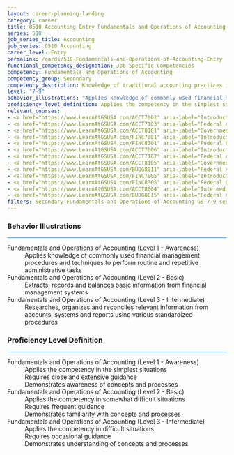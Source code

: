 ```yaml
---
layout: career-planning-landing
category: career
title: 0510 Accounting Entry Fundamentals and Operations of Accounting
series: 510
job_series_title: Accounting
job_series: 0510 Accounting
career_level: Entry
permalink: /cards/510-Fundamentals-and-Operations-of-Accounting-Entry
functional_competency_designation: Job Specific Competencies
competency: Fundamentals and Operations of Accounting
competency_group: Secondary
competency_description: Knowledge of traditional accounting practices including accrual, obligations, and costs methods
level: "7-9"
behavior_illustrations: "Applies knowledge of commonly used financial management procedures and techniques to perform routine and repetitive administrative tasks ? Extracts, records and balances basic information from financial management systems ? Researches, organizes and reconciles relevant information from accounts, systems and reports using various standardized procedures"
proficiency_level_definition: Applies the competency in the simplest situations ? Requires close and extensive guidance ? Demonstrates awareness of concepts and processes ? Applies the competency in somewhat difficult situations ? Requires frequent guidance ? Demonstrates familiarity with concepts and processes  ? Applies the competency in difficult situations ? Requires occasional guidance ? Demonstrates understanding of concepts and processes
relevant_courses: 
- <a href="https://www.LearnAtGSUSA.com/ACCT7002" aria-label="Introduction to Federal Accounting (ACCT7001), GSU - https://www.LearnAtGSUSA.com/ACCT7002">Introduction to Federal Accounting (ACCT7001), GSU</a>
- <a href="https://www.LearnAtGSUSA.com/ACCT7103" aria-label="Federal Accounting Standards (ACCT7102), GSU - https://www.LearnAtGSUSA.com/ACCT7103">Federal Accounting Standards (ACCT7102), GSU</a>
- <a href="https://www.LearnAtGSUSA.com/ACCT8101" aria-label="Government Standard General Ledger (ACCT8100), GSU - https://www.LearnAtGSUSA.com/ACCT8101">Government Standard General Ledger (ACCT8100), GSU</a>
- <a href="https://www.LearnAtGSUSA.com/FINC7001" aria-label="Introduction to Financial Management (FINC7000), GSU - https://www.LearnAtGSUSA.com/FINC7001">Introduction to Financial Management (FINC7000), GSU</a>
- <a href="https://www.LearnAtGSUSA.com/FINC8301" aria-label="Federal Budgeting, Execution and Accounting&#58; The Relationship (FINC8300), GSU - https://www.LearnAtGSUSA.com/FINC8301">Federal Budgeting, Execution and Accounting&#58; The Relationship (FINC8300), GSU</a>
- <a href="https://www.LearnAtGSUSA.com/ACCT7006" aria-label="Introduction to Federal Accounting (ACCT7001), GSU - https://www.LearnAtGSUSA.com/ACCT7006">Introduction to Federal Accounting (ACCT7001), GSU</a>
- <a href="https://www.LearnAtGSUSA.com/ACCT7107" aria-label="Federal Accounting Standards (ACCT7102), GSU - https://www.LearnAtGSUSA.com/ACCT7107">Federal Accounting Standards (ACCT7102), GSU</a>
- <a href="https://www.LearnAtGSUSA.com/ACCT8105" aria-label="Government Standard General Ledger (ACCT8100), GSU - https://www.LearnAtGSUSA.com/ACCT8105">Government Standard General Ledger (ACCT8100), GSU</a>
- <a href="https://www.LearnAtGSUSA.com/BUDG8011" aria-label="Federal Activity Costing, Analysis and Reporting (BUDG8010), GSU - https://www.LearnAtGSUSA.com/BUDG8011">Federal Activity Costing, Analysis and Reporting (BUDG8010), GSU</a>
- <a href="https://www.LearnAtGSUSA.com/FINC7005" aria-label="Introduction to Financial Management (FINC7000), GSU - https://www.LearnAtGSUSA.com/FINC7005">Introduction to Financial Management (FINC7000), GSU</a>
- <a href="https://www.LearnAtGSUSA.com/FINC8305" aria-label="Federal Budgeting, Execution and Accounting&#58; The Relationship (FINC8300), GSU - https://www.LearnAtGSUSA.com/FINC8305">Federal Budgeting, Execution and Accounting&#58; The Relationship (FINC8300), GSU</a>
- <a href="https://www.LearnAtGSUSA.com/ACCT8004" aria-label="Intermediate Federal Accounting (ACCT8003), GSU - https://www.LearnAtGSUSA.com/ACCT8004">Intermediate Federal Accounting (ACCT8003), GSU</a>
- <a href="https://www.LearnAtGSUSA.com/BUDG8015" aria-label="Federal Activity Costing, Analysis and Reporting (BUDG8010), GSU - https://www.LearnAtGSUSA.com/BUDG8015">Federal Activity Costing, Analysis and Reporting (BUDG8010), GSU</a>
filters: Secondary-Fundamentals-and-Operations-of-Accounting GS-7-9 series-0510
---
```


<div class="desktop:grid-col-6 margin-y-3">
  <div class="border-top-2 bg-white padding-3 shadow-5 height-full members-hover border-1px button-border border-top-blue radius-lg card-text-color">
    <h3>Behavior Illustrations</h3>
    <hr style="background-color: #1b74e0 !important;"/>
    <dl class="text-base card-content-color"><dt>Fundamentals and Operations of Accounting (Level 1 - Awareness)</dt><dd>Applies knowledge of commonly used financial management procedures and techniques to perform routine and repetitive administrative tasks</dd><dt>Fundamentals and Operations of Accounting (Level 2 - Basic)</dt><dd>Extracts, records and balances basic information from financial management systems</dd><dt>Fundamentals and Operations of Accounting (Level 3 - Intermediate)</dt><dd>Researches, organizes and reconciles relevant information from accounts, systems and reports using various standardized procedures</dd></dl>
  </div>
</div>
<div class="desktop:grid-col-6 margin-y-3">
  <div class="border-top-2 bg-white padding-3 shadow-5 height-full members-hover border-1px button-border border-top-blue radius-lg card-text-color">
    <h3>Proficiency Level Definition</h3>
     <hr style="background-color: #1b74e0 !important;"/>
    <dl class="text-base card-content-color"><dt>Fundamentals and Operations of Accounting (Level 1 - Awareness)</dt><dd>Applies the competency in the simplest situations </dd><dd> Requires close and extensive guidance </dd><dd> Demonstrates awareness of concepts and processes</dd><dt>Fundamentals and Operations of Accounting (Level 2 - Basic)</dt><dd>Applies the competency in somewhat difficult situations </dd><dd> Requires frequent guidance </dd><dd> Demonstrates familiarity with concepts and processes </dd><dt>Fundamentals and Operations of Accounting (Level 3 - Intermediate)</dt><dd>Applies the competency in difficult situations </dd><dd> Requires occasional guidance </dd><dd> Demonstrates understanding of concepts and processes</dd></dl>
  </div>
</div>